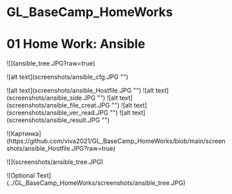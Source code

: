 # GL_BaseCamp_HomeWorks

<!DOCTYPE html>
<html>
<body>
<h1>01 Home Work: Ansible</h1>
<p></p>
<p>![](ansible_tree.JPG?raw=true)</p>
<p>![alt text](screenshots/ansible_cfg.JPG "")</p>
![alt text](screenshots/ansible_Hostfile.JPG "")
![alt text](screenshots/ansible_side.JPG "")
![alt text](screenshots/ansible_file_creat.JPG "")
![alt text](screenshots/ansible_ver_read.JPG "")
![alt text](screenshots/ansible_result.JPG "")
<p>![Картинка](https://github.com/viva2021/GL_BaseCamp_HomeWorks/blob/main/screenshots/ansible_Hostfile.JPG?raw=true)</p>
![](screenshots/ansible_tree.JPG)
<p>![Optional Text](../GL_BaseCamp_HomeWorks/screenshots/ansible_tree.JPG)</p>
</body>
</html>
